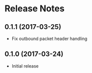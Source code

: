 # Release Notes

## 0.1.1 (2017-03-25)

- Fix outbound packet header handling

## 0.1.0 (2017-03-24)

- Initial release
